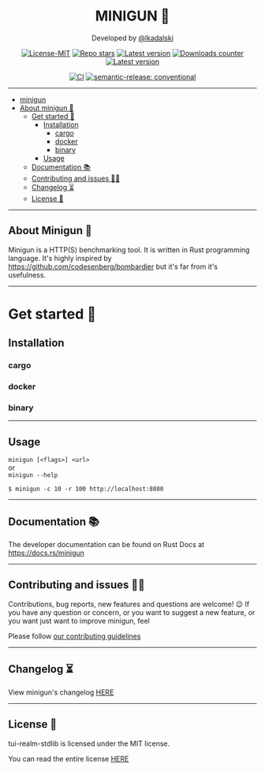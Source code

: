 # <center> MINIGUN  🦀

[//]: # (<p align="center">)

[//]: # (  <img src="/docs/images/image.svg" width="256" height="256" />)

[//]: # (</p>)

<p align="center">Developed by <a href="https://lkadalski.github.io/" target="_blank">@lkadalski</a></p>

<p align="center">
  <a href="https://opensource.org/licenses/MIT"
    ><img
      src="https://img.shields.io/badge/License-MIT-teal.svg"
      alt="License-MIT"
  /></a>
  <a href="https://github.com/lkadalski/minigun/stargazers"
    ><img
      src="https://img.shields.io/github/stars/lkadalski/minigun.svg"
      alt="Repo stars"
  /></a>
    <a href="https://github.com/lkadalski/minigun/releases"
    ><img
      src="https://img.shields.io/github/v/release/lkadalski/minigun?display_name=tag&sort=semver"
      alt="Latest version"
  /></a>
  <a href="https://crates.io/crates/minigun"
    ><img
      src="https://img.shields.io/crates/d/minigun.svg"
      alt="Downloads counter"
  /></a>
  <a href="https://crates.io/crates/minigun"
    ><img
      src="https://img.shields.io/crates/v/minigun.svg"
      alt="Latest version"
  /></a>
  
</p>
<p align="center">
  <a href="https://github.com/lkadalski/minigun/actions"
    ><img
      src="https://github.com/lkadalski/minigun/workflows/build/badge.svg"
      alt="CI"
  /></a>
    <a href="#badge">
    <img alt="semantic-release: conventional" src="https://img.shields.io/badge/semantic--release-conventional-e10079?logo=semantic-release">
  </a>
</p>

---

- [minigun](#minigun)
- [About minigun 👑](#about-minigun-)
  - [Get started 🏁](#get-started-)
      - [Installation](#installation)
        - [cargo](#cargo)
        - [docker](#docker)
        - [binary](#binary)
      - [Usage](#usage)
  - [Documentation 📚](#documentation-)
  - [Contributing and issues 🤝🏻](#contributing-and-issues-)
  - [Changelog ⏳](#changelog-)
  - [License 📃](#license-)


---

## About Minigun 👑

Minigun is a HTTP(S) benchmarking tool. It is written in Rust programming language.
It's highly inspired by https://github.com/codesenberg/bombardier but it's far from it's usefulness.

---

# Get started 🏁

## Installation


### cargo
### docker
### binary

---

## Usage

`minigun [<flags>] <url>` <br>
or  <br>
`minigun --help`

`$ minigun -c 10 -r 100 http://localhost:8080`


---

## Documentation 📚

The developer documentation can be found on Rust Docs at <https://docs.rs/minigun>

---

## Contributing and issues 🤝🏻

Contributions, bug reports, new features and questions are welcome! 😉
If you have any question or concern, or you want to suggest a new feature, or you want just want to improve minigun, feel 

Please follow [our contributing guidelines](docs/CONTRIBUTING.md)

---

## Changelog ⏳

View minigun's changelog [HERE](docs/CHANGELOG.md)

---

## License 📃

tui-realm-stdlib is licensed under the MIT license.

You can read the entire license [HERE](docs/LICENSE)



